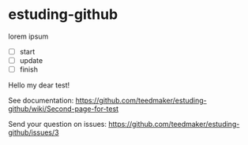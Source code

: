 # estuding-github
lorem ipsum

- [ ] start
- [ ] update
- [ ] finish

Hello my dear test!



See documentation: https://github.com/teedmaker/estuding-github/wiki/Second-page-for-test

Send your question on issues: https://github.com/teedmaker/estuding-github/issues/3
